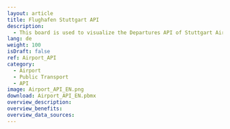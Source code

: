 ```yaml
---
layout: article
title: Flughafen Stuttgart API
description: 
  - This board is used to visualize the Departures API of Stuttgart Airport.
lang: de
weight: 100
isDraft: false
ref: Airport_API
category:
  - Airport
  - Public Transport
  - API
image: Airport_API_EN.png
download: Airport_API_EN.pbmx
overview_description:
overview_benefits:
overview_data_sources:
---
```

